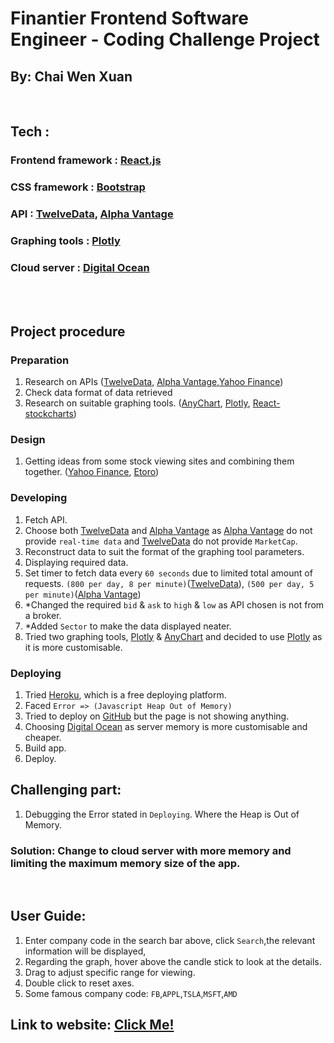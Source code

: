 # Finantier Frontend Software Engineer - Coding Challenge Project

## By: Chai Wen Xuan

<br />

## Tech :
### Frontend framework : [React.js](https://reactjs.org/)
### CSS framework : [Bootstrap](https://getbootstrap.com/)
### API : [TwelveData](https://twelvedata.com/), [Alpha Vantage](https://www.alphavantage.co/)
### Graphing tools : [Plotly](https://plotly.com/)
### Cloud server : [Digital Ocean](https://www.digitalocean.com/)

<br />
<br />

## Project procedure
### Preparation
1. Research on APIs ([TwelveData](https://twelvedata.com/), [Alpha Vantage](https://www.alphavantage.co/),[Yahoo Finance](https://sg.finance.yahoo.com/))
2. Check data format of data retrieved
3. Research on suitable graphing tools. ([AnyChart](https://www.anychart.com/), [Plotly](https://plotly.com/), [React-stockcharts](https://github.com/rrag/react-stockcharts))

### Design
1. Getting ideas from some stock viewing sites and combining them together. ([Yahoo Finance](https://sg.finance.yahoo.com/), [Etoro](https://www.etoro.com/))

### Developing
1. Fetch API.
2. Choose both [TwelveData](https://twelvedata.com/) and [Alpha Vantage](https://www.alphavantage.co/) as [Alpha Vantage](https://www.alphavantage.co/) do not provide `real-time data` and [TwelveData](https://twelvedata.com/) do not provide `MarketCap`.
3. Reconstruct data to suit the format of the graphing tool parameters.
4. Displaying required data.
5. Set timer to fetch data every `60 seconds` due to limited total amount of requests. `(800 per day, 8 per minute)`([TwelveData](https://twelvedata.com/)),
`(500 per day, 5 per minute)`([Alpha Vantage](https://www.alphavantage.co/))
6. *Changed the required `bid` & `ask` to `high` & `low` as API chosen is not from a broker.
7. *Added `Sector` to make the data displayed neater.
8. Tried two graphing tools, [Plotly](https://plotly.com/) & [AnyChart](https://www.anychart.com/) and decided to use [Plotly](https://plotly.com/) as it is more customisable. 

### Deploying
1. Tried [Heroku](https://www.heroku.com), which is a free deploying platform.
2. Faced `Error => (Javascript Heap Out of Memory)`
4. Tried to deploy on [GitHub](https://vincent1218.github.io/finantier-test-fe/) but the page is not showing anything.
5. Choosing [Digital Ocean](https://www.digitalocean.com/) as server memory is more customisable and cheaper.
6. Build app.
7. Deploy.


## Challenging part:
1. Debugging the Error stated in `Deploying`. Where the Heap is Out of Memory.
### Solution: Change to cloud server with more memory and limiting the maximum memory size of the app.

<br />

## User Guide:
1. Enter company code in the search bar above, click `Search`,the relevant information will be displayed,
2. Regarding the graph, hover above the candle stick to look at the details.
3. Drag to adjust specific range for viewing.
4. Double click to reset axes.
5. Some famous company code: `FB`,`APPL`,`TSLA`,`MSFT`,`AMD`

## Link to website: [Click Me!](https://stock-app-bfkctb3gq-vincent1218.vercel.app/)
	

